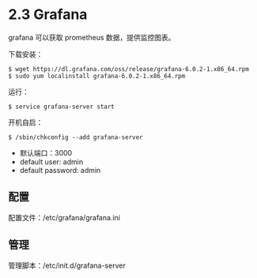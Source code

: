 # 2.3 Grafana

grafana 可以获取 prometheus 数据，提供监控图表。

下载安装：

    $ wget https://dl.grafana.com/oss/release/grafana-6.0.2-1.x86_64.rpm
    $ sudo yum localinstall grafana-6.0.2-1.x86_64.rpm

运行：

    $ service grafana-server start

开机自启：

    $ /sbin/chkconfig --add grafana-server

- 默认端口：3000
- default user: admin
- default password: admin

## 配置

配置文件：/etc/grafana/grafana.ini

## 管理

管理脚本：/etc/init.d/grafana-server

